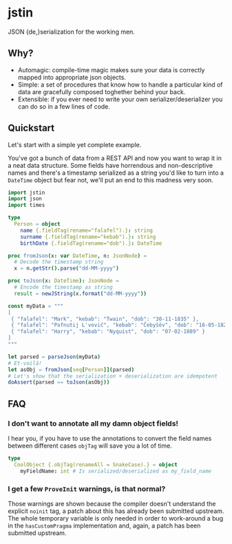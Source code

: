 jstin
=====

JSON {de,}serialization for the working men.

## Why? ##

- Automagic: compile-time magic makes sure your data is correctly mapped into
  appropriate json objects.
- Simple: a set of procedures that know how to handle a particular kind of data
  are gracefully composed toghether behind your back.
- Extensible: if you ever need to write your own serializer/deserializer you can
  do so in a few lines of code.

## Quickstart ##

Let's start with a simple yet complete example.

You've got a bunch of data from a REST API and now you want to wrap it in a neat
data structure. Some fields have horrendous and non-descriptive names and
there's a timestamp serialized as a string you'd like to turn into a `DateTime`
object but fear not, we'll put an end to this madness very soon.

```nim
import jstin
import json
import times

type
  Person = object
    name {.fieldTag(rename="falafel").}: string
    surname {.fieldTag(rename="kebab").}: string
    birthDate {.fieldTag(rename="dob").}: DateTime

proc fromJson(x: var DateTime, n: JsonNode) =
  # Decode the timestamp string
  x = n.getStr().parse("dd-MM-yyyy")

proc toJson(x: DateTime): JsonNode =
  # Encode the timestamp as string
  result = newJString(x.format("dd-MM-yyyy"))

const myData = """
[
 { "falafel": "Mark", "kebab": "Twain", "dob": "30-11-1835" },
 { "falafel": "Pafnutij L'vovič", "kebab": "Čebyšëv", "dob": "16-05-1821" },
 { "falafel": "Harry", "kebab": "Nyquist", "dob": "07-02-1889" }
]
"""

let parsed = parseJson(myData)
# Et-voilá!
let asObj = fromJson[seq[Person]](parsed)
# Let's show that the serialization + deserialization are idempotent
doAssert(parsed == toJson(asObj))
```

## FAQ

### I don't want to annotate all my damn object fields!

I hear you, if you have to use the annotations to convert the field names
between different cases `objTag` will save you a lot of time.

```nim
type
  CoolObject {.objTag(renameAll = SnakeCase).} = object
    myFieldName: int # Is serialized/deserialized as my_field_name
```

### I get a few `ProveInit` warnings, is that normal?

Those warnings are shown because the compiler doesn't understand the explicit
`noinit` tag, a patch about this has already been submitted upstream. The whole
temporary variable is only needed in order to work-around a bug in the
`hasCustomPragma` implementation and, again, a patch has been submitted
upstream.
